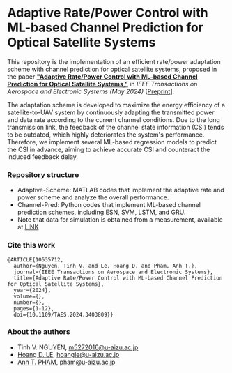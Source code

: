 # Adaptive Rate/Power Control with ML-based Channel Prediction for Optical Satellite Systems

This repository is the implementation of an efficient rate/power adaptation scheme with channel prediction for optical satellite systems, proposed in the paper [__"Adaptive Rate/Power Control with ML-based Channel Prediction for Optical Satellite Systems,"__](https://ieeexplore.ieee.org/document/10535712) 
in _IEEE Transactions on Aerospace and Electronic Systems (May 2024)_ [[Preprint](https://drive.google.com/file/d/1rJs94e-JsBBUu6LtZSY0PR4Mflv01PuZ/view)]. 

The adaptation scheme is developed to maximize the energy efficiency of a satellite-to-UAV system by continuously adapting the transmitted power and data rate according to the current channel conditions.
Due to the long transmission link, the feedback of the channel state information (CSI) tends to be outdated, which highly deteriorates the system's performance. Therefore, we implement several ML-based regression models to predict the CSI in advance, aiming to achieve accurate CSI and counteract the induced feedback delay. 

### Repository structure 
- Adaptive-Scheme: MATLAB codes that implement the adaptive rate and power scheme and analyze the overall performance.
- Channel-Pred: Python codes that implement ML-based channel prediction schemes, including ESN, SVM, LSTM, and GRU.
- Note that data for simulation is obtained from a measurement, available at [LINK](http://focal.mcmaster.ca/)

### Cite this work 
```
@ARTICLE{10535712,
  author={Nguyen, Tinh V. and Le, Hoang D. and Pham, Anh T.},
  journal={IEEE Transactions on Aerospace and Electronic Systems}, 
  title={Adaptive Rate/Power Control with ML-based Channel Prediction for Optical Satellite Systems}, 
  year={2024},
  volume={},
  number={},
  pages={1-12},
  doi={10.1109/TAES.2024.3403809}}
```

### About the authors 
- Tinh V. NGUYEN, m5272016@u-aizu.ac.jp
- [Hoang D. LE](https://u-aizu.ac.jp/~hoangle/), hoangle@u-aizu.ac.jp
- [Anh T. PHAM](https://scholar.google.com/citations?user=u_36lx4AAAAJ&hl=en), pham@u-aizu.ac.jp
